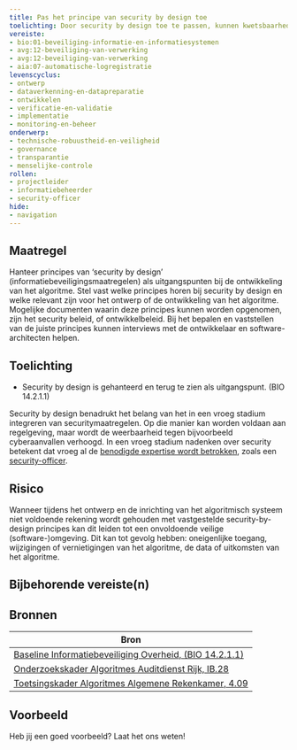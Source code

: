 ```yaml
---
title: Pas het principe van security by design toe
toelichting: Door security by design toe te passen, kunnen kwetsbaarheden in de software worden voorkomen nog voordat deze wordt ontwikkeld. 
vereiste:
- bio:01-beveiliging-informatie-en-informatiesystemen
- avg:12-beveiliging-van-verwerking
- avg:12-beveiliging-van-verwerking
- aia:07-automatische-logregistratie
levenscyclus:
- ontwerp
- dataverkenning-en-datapreparatie
- ontwikkelen
- verificatie-en-validatie
- implementatie
- monitoring-en-beheer
onderwerp:
- technische-robuustheid-en-veiligheid
- governance
- transparantie
- menselijke-controle
rollen:
- projectleider
- informatiebeheerder
- security-officer
hide:
- navigation
---
```


<!-- tags -->

## Maatregel

Hanteer principes van ‘security by design’ (informatiebeveiligingsmaatregelen) als uitgangspunten bij de ontwikkeling van het algoritme.
Stel vast welke principes horen bij security by design en welke relevant zijn voor het ontwerp of de ontwikkeling van het algoritme.
Mogelijke documenten waarin deze principes kunnen worden opgenomen, zijn het security beleid, of ontwikkelbeleid. Bij het bepalen en vaststellen van de juiste principes kunnen interviews met de ontwikkelaar en software-architecten helpen.

## Toelichting

- Security by design is gehanteerd en terug te zien als uitgangspunt. (BIO 14.2.1.1) 

Security by design benadrukt het belang van het in een vroeg stadium integreren van securitymaatregelen. Op die manier kan worden voldaan aan regelgeving, maar wordt de weerbaarheid tegen bijvoorbeeld cyberaanvallen verhoogd. In een vroeg stadium nadenken over security betekent dat vroeg al de [benodigde expertise wordt betrokken](betrek_belanghebbenden.md), zoals een [security-officer](../rollen/security-officer.md).

## Risico
Wanneer tijdens het ontwerp en de inrichting van het algoritmisch systeem niet voldoende rekening wordt gehouden met vastgestelde security-by-design principes kan dit leiden tot een onvoldoende veilige (software-)omgeving. Dit kan tot gevolg hebben: oneigenlijke toegang, wijzigingen of vernietigingen van het algoritme, de data of uitkomsten van het algoritme.


## Bijbehorende vereiste(n)

<!-- list_vereisten_on_maatregelen_page -->

## Bronnen

| Bron                        |
|-----------------------------|
| [Baseline Informatiebeveiliging Overheid, (BIO 14.2.1.1)](https://www.digitaleoverheid.nl/overzicht-van-alle-onderwerpen/cybersecurity/bio-en-ensia/baseline-informatiebeveiliging-overheid/) |
| [Onderzoekskader Algoritmes Auditdienst Rijk, IB.28](https://www.rijksoverheid.nl/documenten/rapporten/2023/07/11/onderzoekskader-algoritmes-adr-2023) |
| [Toetsingskader Algoritmes Algemene Rekenkamer, 4.09](https://www.rekenkamer.nl/onderwerpen/algoritmes/documenten/publicaties/2024/05/15/het-toetsingskader-aan-de-slag)  |

## Voorbeeld

Heb jij een goed voorbeeld? Laat het ons weten!
